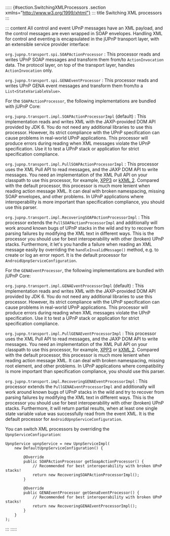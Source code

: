 ::::: {#section.SwitchingXMLProcessors .section xmlns="http://www.w3.org/1999/xhtml"}
::: title
Switching XML processors
:::

::: content
All control and event UPnP messages have an XML payload, and the control
messages are even wrapped in SOAP envelopes. Handling XML for control
and eventing is encapsulated in the jUPnP transport layer, with an
extensible service provider interface:

`org.jupnp.transport.spi.SOAPActionProcessor`
:   This processor reads and writes UPnP SOAP messages and transform
    them from/to `ActionInvocation` data. The protocol layer, on top of
    the transport layer, handles `ActionInvocation` only.

`org.jupnp.transport.spi.GENAEventProcessor`
:   This processor reads and writes UPnP GENA event messages and
    transform them from/to a `List<StateVariableValue>`.

For the `SOAPActionProcessor`, the following implementations are bundled
with jUPnP Core:

`org.jupnp.transport.impl.SOAPActionProcessorImpl` (default)
:   This implementation reads and writes XML with the JAXP-provided DOM
    API provided by JDK 6. You do not need any additional libraries to
    use this processor. However, its strict compliance with the UPnP
    specification can cause problems in real-world UPnP applications.
    This processor will produce errors during reading when XML messages
    violate the UPnP specification. Use it to test a UPnP stack or
    application for strict specification compliance.

`org.jupnp.transport.impl.PullSOAPActionProcessorImpl`
:   This processor uses the XML Pull API to read messages, and the JAXP
    DOM API to write messages. You need an implementation of the XML
    Pull API on your classpath to use this processor, for example,
    [XPP3](http://www.extreme.indiana.edu/xgws/xsoap/xpp/mxp1/index.html)
    or [kXML 2](http://kxml.sourceforge.net/kxml2/). Compared with the
    default processor, this processor is much more lenient when reading
    action message XML. It can deal with broken namespacing, missing
    SOAP envelopes, and other problems. In UPnP applications where
    interoperability is more important than specification compliance,
    you should use this parser.

`org.jupnp.transport.impl.RecoveringSOAPActionProcessorImpl`
:   This processor extends the `PullSOAPActionProcessorImpl` and
    additionally will work around known bugs of UPnP stacks in the wild
    and try to recover from parsing failures by modifying the XML text
    in different ways. This is the processor you should use for best
    interoperability with other (broken) UPnP stacks. Furthermore, it
    let\'s you handle a failure when reading an XML message easily by
    overriding the `handleInvalidMessage()` method, e.g. to create or
    log an error report. It is the default processor for
    `AndroidUpnpServiceConfiguration`.

For the `GENAEventProcessor`, the following implementations are bundled
with jUPnP Core:

`org.jupnp.transport.impl.GENAEventProcessorImpl` (default)
:   This implementation reads and writes XML with the JAXP-provided DOM
    API provided by JDK 6. You do not need any additional libraries to
    use this processor. However, its strict compliance with the UPnP
    specification can cause problems in real-world UPnP applications.
    This processor will produce errors during reading when XML messages
    violate the UPnP specification. Use it to test a UPnP stack or
    application for strict specification compliance.

`org.jupnp.transport.impl.PullGENAEventProcessorImpl`
:   This processor uses the XML Pull API to read messages, and the JAXP
    DOM API to write messages. You need an implementation of the XML
    Pull API on your classpath to use this processor, for example,
    [XPP3](http://www.extreme.indiana.edu/xgws/xsoap/xpp/mxp1/index.html)
    or [kXML 2](http://kxml.sourceforge.net/kxml2/). Compared with the
    default processor, this processor is much more lenient when reading
    action message XML. It can deal with broken namespacing, missing
    root element, and other problems. In UPnP applications where
    compatibility is more important than specification compliance, you
    should use this parser.

`org.jupnp.transport.impl.RecoveringGENAEventProcessorImpl`
:   This processor extends the `PullGENAEventProcessorImpl` and
    additionally will work around known bugs of UPnP stacks in the wild
    and try to recover from parsing failures by modifying the XML text
    in different ways. This is the processor you should use for best
    interoperability with other (broken) UPnP stacks. Furthermore, it
    will return partial results, when at least one single state variable
    value was successfully read from the event XML. It is the default
    processor for `AndroidUpnpServiceConfiguration`.

You can switch XML processors by overriding the
`UpnpServiceConfiguration`:

    UpnpService upnpService = new UpnpServiceImpl(
        new DefaultUpnpServiceConfiguration() {

            @Override
            public SOAPActionProcessor getSoapActionProcessor() {
                // Recommended for best interoperability with broken UPnP stacks!
                return new RecoveringSOAPActionProcessorImpl();
            }

            @Override
            public GENAEventProcessor getGenaEventProcessor() {
                // Recommended for best interoperability with broken UPnP stacks!
                return new RecoveringGENAEventProcessorImpl();
            }
        }
    );
:::
:::::
